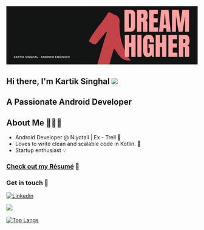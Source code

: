 <img src="https://github.com/kartik0198/kartik0198/blob/master/banner.png?raw=true" />

## Hi there, I'm Kartik Singhal <img src="https://media.giphy.com/media/hvRJCLFzcasrR4ia7z/giphy.gif" width="25px">

## A Passionate Android Developer

## About Me 🤷🏻‍♂️

* Android Developer @ Niyotail | Ex - Trell 📱
* Loves to write clean and scalable code in Kotlin. 🧐
* Startup enthusiast 💡

### [Check out my Résumé](https://drive.google.com/file/d/1yK3xWICROUa1TZU1tIwZHbSgJHVM5_Af/view) 📝

### Get in touch 💬  
[![Linkedin](https://img.shields.io/badge/-LinkedIn-222222?style=flat-square&logo=Linkedin&color=blue&logoColor=white&link=https://www.linkedin.com/in/kartiksinghal98/)](https://www.linkedin.com/in/rob729/)

<img src="https://github-readme-stats.vercel.app/api?username=kartik0198&&show_icons=true&title_color=ffffff&icon_color=79ff97&text_color=daf7dc&bg_color=191919">

[![Top Langs](https://github-readme-stats.vercel.app/api/top-langs/?username=kartik0198&layout=compact)](https://github.com/anuraghazra/github-readme-stats)
